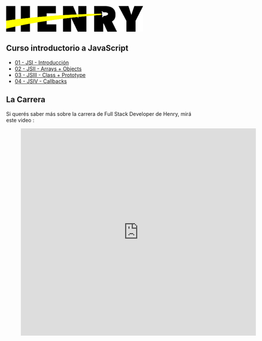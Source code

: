 <img  src='./logo.png' height='70px'>

## Curso introductorio a JavaScript

* [01 - JSI - Introducción](./01-JSI)
* [02 - JSII - Arrays + Objects](./02-JSII)
* [03 - JSIII - Class + Prototype](./03-JSIII)
* [04 - JSIV - Callbacks](./04-JSIV)

## La Carrera

Si querés saber más sobre la carrera de Full Stack Developer de Henry, mirá este video :
<figure class="video_container">
  <iframe src="https://player.vimeo.com/video/594727242" width="640" height="564" frameborder="0" allow="autoplay; fullscreen" allowfullscreen></iframe>
</figure>
